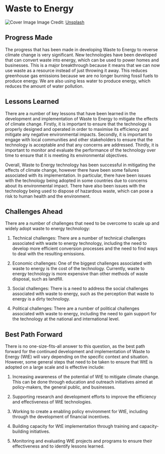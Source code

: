# Waste to Energy

![Cover Image](https://images.unsplash.com/photo-1517925035435-7976539b920d?crop=entropy&cs=tinysrgb&fit=max&fm=jpg&ixid=Mnw0NDM1NTZ8MHwxfHNlYXJjaHwxfHxXYXN0ZSUyMHRvJTIwRW5lcmd5fGVufDB8fHx8MTY4MzA2MjgyOQ&ixlib=rb-4.0.3&q=80&w=1080)
Image Credit: [Unsplash](https://unsplash.com/@fredography)

## Progress Made

The progress that has been made in developing Waste to Energy to reverse climate change is very significant. New technologies have been developed that can convert waste into energy, which can be used to power homes and businesses. This is a major breakthrough because it means that we can now use waste as a resource instead of just throwing it away. This reduces greenhouse gas emissions because we are no longer burning fossil fuels to produce energy. We are also using less water to produce energy, which reduces the amount of water pollution.

## Lessons Learned

There are a number of key lessons that have been learned in the development and implementation of Waste to Energy to mitigate the effects of climate change. Firstly, it is important to ensure that the technology is properly designed and operated in order to maximise its efficiency and mitigate any negative environmental impacts. Secondly, it is important to engage with local communities and other stakeholders to ensure that the technology is acceptable and that any concerns are addressed. Thirdly, it is important to monitor and evaluate the performance of the technology over time to ensure that it is meeting its environmental objectives.

Overall, Waste to Energy technology has been successful in mitigating the effects of climate change, however there have been some failures associated with its implementation. In particular, there have been issues with the technology being adopted in some countries due to concerns about its environmental impact. There have also been issues with the technology being used to dispose of hazardous waste, which can pose a risk to human health and the environment.

## Challenges Ahead

There are a number of challenges that need to be overcome to scale up and widely adopt waste to energy technology:

1. Technical challenges: There are a number of technical challenges associated with waste to energy technology, including the need to develop more efficient conversion processes and the need to find ways to deal with the resulting emissions.

2. Economic challenges: One of the biggest challenges associated with waste to energy is the cost of the technology. Currently, waste to energy technology is more expensive than other methods of waste disposal, such as landfill.

3. Social challenges: There is a need to address the social challenges associated with waste to energy, such as the perception that waste to energy is a dirty technology.

4. Political challenges: There are a number of political challenges associated with waste to energy, including the need to gain support for the technology at the national and international level.

## Best Path Forward

There is no one-size-fits-all answer to this question, as the best path forward for the continued development and implementation of Waste to Energy (WtE) will vary depending on the specific context and situation. However, some general steps that need to be taken to ensure that WtE is adopted on a large scale and is effective include:

1. Increasing awareness of the potential of WtE to mitigate climate change. This can be done through education and outreach initiatives aimed at policy-makers, the general public, and businesses.

2. Supporting research and development efforts to improve the efficiency and effectiveness of WtE technologies.

3. Working to create a enabling policy environment for WtE, including through the development of financial incentives.

4. Building capacity for WtE implementation through training and capacity-building initiatives.

5. Monitoring and evaluating WtE projects and programs to ensure their effectiveness and to identify lessons learned.
